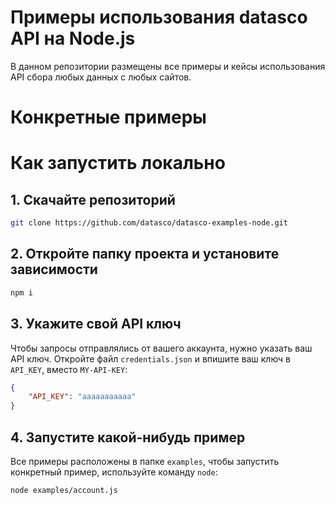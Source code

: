 # Примеры использования datasco API на Node.js

В данном репозитории размещены все примеры и кейсы
использования API сбора любых данных с любых сайтов.

# Конкретные примеры

# Как запустить локально

## 1. Скачайте репозиторий
```bash
git clone https://github.com/datasco/datasco-examples-node.git
```

## 2. Откройте папку проекта и установите зависимости
```bash
npm i
```

## 3. Укажите свой API ключ
Чтобы запросы отправлялись от вашего аккаунта, нужно указать ваш API ключ. Откройте файл `credentials.json` и впишите
ваш ключ в `API_KEY`, вместо `MY-API-KEY`:
```json
{
	"API_KEY": "aaaaaaaaaaa"
}
```

## 4. Запустите какой-нибудь пример
Все примеры расположены в папке `examples`, чтобы запустить конкретный пример, используйте команду `node`:
```bash
node examples/account.js
```